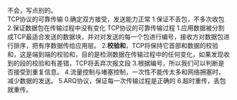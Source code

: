 不会，写点别的。  
  TCP协议的可靠传输
0.确定双方接受，发送能力正常
1.保证不丢包，不多次收包
2.保证数据包在传输过程中没有变化
  TCP协议的可靠传输过程
 1.应用数据被分割成TCP最适合发送的数据块，并对对发送的每一个包进行编号，接收方对数据包进行排序，把有序数据传给应用层。
 2.**校验和**，TCP将保持它首部和数据的校验和，这是端到端的校验和，目的是检测数据在传输过程中的任何变化，如果发现收到的段的校验和有差错，TCP将丢弃次报文段
 3.根据编号，所以我们可以判断是否接受到重复信息。
 4.流量控制与堵塞控制，一次性不能传太多和网络拥塞时，减少数据的发送。
 5.ARQ协议，保证每一次传输过程是正确的
 6.超时重传，丢包就重传。
